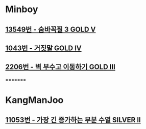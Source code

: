 # Minboy
## [13549번 - 숨바꼭질 3 GOLD V](https://www.acmicpc.net/problem/13549)
## [1043번 - 거짓말 GOLD IV](https://www.acmicpc.net/problem/1043)
## [2206번 - 벽 부수고 이동하기 GOLD III](https://www.acmicpc.net/problem/2206)
=======
# KangManJoo
## [11053번 - 가장 긴 증가하는 부분 수열 SILVER II ](https://www.acmicpc.net/problem/11053)

